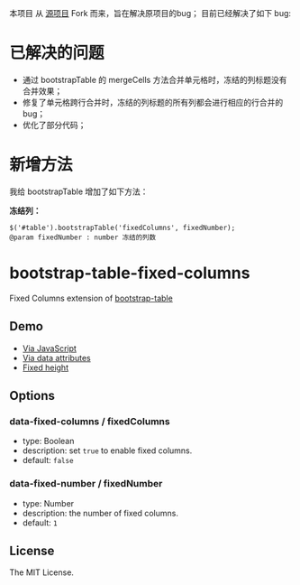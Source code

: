 [源项目]: https://github.com/wenzhixin/bootstrap-table-fixed-columns


本项目 从 [源项目][] Fork 而来，旨在解决原项目的bug； 目前已经解决了如下 bug:

# 已解决的问题
- 通过 bootstrapTable 的 mergeCells 方法合并单元格时，冻结的列标题没有合并效果；
- 修复了单元格跨行合并时，冻结的列标题的所有列都会进行相应的行合并的bug；
- 优化了部分代码；


# 新增方法
我给 bootstrapTable 增加了如下方法：

**冻结列：**  
```
$('#table').bootstrapTable('fixedColumns', fixedNumber);
@param fixedNumber : number 冻结的列数
```


# bootstrap-table-fixed-columns

Fixed Columns extension of [bootstrap-table](https://github.com/wenzhixin/bootstrap-table)

## Demo

* [Via JavaScript](http://issues.wenzhixin.net.cn/bootstrap-table/#extensions/fixed-columns.html)
* [Via data attributes](http://jsfiddle.net/wenyi/e3nk137y/2946/)
* [Fixed height](http://jsfiddle.net/wenyi/e3nk137y/2954/)

## Options

### data-fixed-columns / fixedColumns

* type: Boolean
* description: set `true` to enable fixed columns.
* default: `false`

### data-fixed-number / fixedNumber

* type: Number
* description: the number of fixed columns.
* default: `1`

## License

The MIT License.